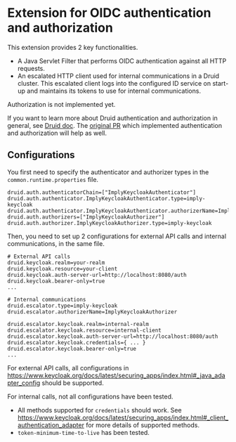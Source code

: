 <!--
  ~ Copyright (c) Imply Data, Inc. All rights reserved.
  ~
  ~ This software is the confidential and proprietary information
  ~ of Imply Data, Inc. You shall not disclose such Confidential
  ~ Information and shall use it only in accordance with the terms
  ~ of the license agreement you entered into with Imply.
  -->
  
# Extension for OIDC authentication and authorization

This extension provides 2 key functionalities.
- A Java Servlet Filter that performs OIDC authentication against all HTTP requests.
- An escalated HTTP client used for internal communications in a Druid cluster.
  This escalated client logs into the configured ID service on start-up and maintains its tokens to use for internal communications.

Authorization is not implemented yet.

If you want to learn more about Druid authentication and authorization in general, 
see [Druid doc](https://druid.apache.org/docs/latest/design/auth.html).
The [original PR](https://github.com/apache/druid/pull/4271) which implemented authentication and authorization
will help as well.

## Configurations

You first need to specify the authenticator and authorizer types in the `common.runtime.properties` file.

```
druid.auth.authenticatorChain=["ImplyKeycloakAuthenticator"]
druid.auth.authenticator.ImplyKeycloakAuthenticator.type=imply-keycloak
druid.auth.authenticator.ImplyKeycloakAuthenticator.authorizerName=ImplyKeycloakAuthorizer
druid.auth.authorizers=["ImplyKeycloakAuthorizer"]
druid.auth.authorizer.ImplyKeycloakAuthorizer.type=imply-keycloak
```

Then, you need to set up 2 configurations for external API calls and internal communications, in the same file.

```
# External API calls
druid.keycloak.realm=your-realm
druid.keycloak.resource=your-client
druid.keycloak.auth-server-url=http://localhost:8080/auth
druid.keycloak.bearer-only=true
...

# Internal communications
druid.escalator.type=imply-keycloak
druid.escalator.authorizerName=ImplyKeycloakAuthorizer

druid.escalator.keycloak.realm=internal-realm
druid.escalator.keycloak.resource=internal-client
druid.escalator.keycloak.auth-server-url=http://localhost:8080/auth
druid.escalator.keycloak.credentials={ ... }
druid.escalator.keycloak.bearer-only=true
...
```

For external API calls, all configurations in https://www.keycloak.org/docs/latest/securing_apps/index.html#_java_adapter_config should be supported.

For internal calls, not all configurations have been tested.
- All methods supported for `credentials` should work. See https://www.keycloak.org/docs/latest/securing_apps/index.html#_client_authentication_adapter for more details of supported methods.
- `token-minimum-time-to-live` has been tested.